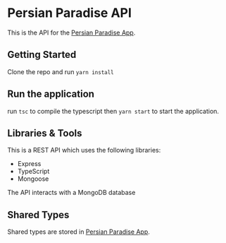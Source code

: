 # Persian Paradise API

This is the API for the [Persian Paradise App](https://github.com/mike1234-pixel/persian-paradise).

## Getting Started

Clone the repo and run `yarn install`

## Run the application

run `tsc` to compile the typescript then `yarn start` to start the application.

## Libraries & Tools

This is a REST API which uses the following libraries:

- Express
- TypeScript
- Mongoose

The API interacts with a MongoDB database

## Shared Types

Shared types are stored in [Persian Paradise App](https://www.npmjs.com/package/persian-paradise-shared-types).
